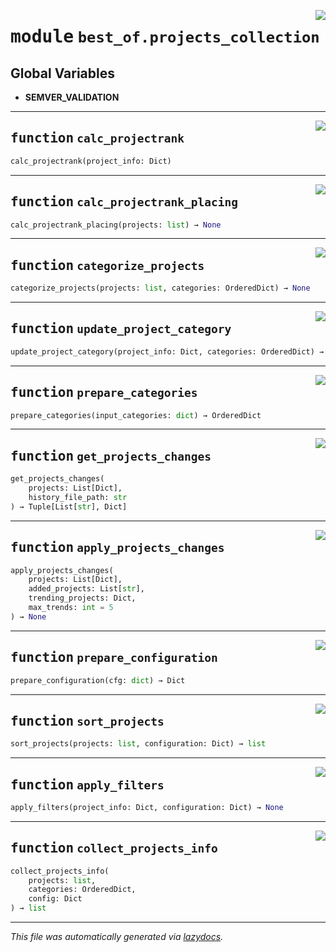 <!-- markdownlint-disable -->

<a href="https://github.com/ml-tooling/best-of-generator/blob/main/src/best_of/projects_collection.py#L0"><img align="right" style="float:right;" src="https://img.shields.io/badge/-source-cccccc?style=flat-square"></a>

# <kbd>module</kbd> `best_of.projects_collection`




**Global Variables**
---------------
- **SEMVER_VALIDATION**

---

<a href="https://github.com/ml-tooling/best-of-generator/blob/main/src/best_of/projects_collection.py#L33"><img align="right" style="float:right;" src="https://img.shields.io/badge/-source-cccccc?style=flat-square"></a>

## <kbd>function</kbd> `calc_projectrank`

```python
calc_projectrank(project_info: Dict)
```






---

<a href="https://github.com/ml-tooling/best-of-generator/blob/main/src/best_of/projects_collection.py#L133"><img align="right" style="float:right;" src="https://img.shields.io/badge/-source-cccccc?style=flat-square"></a>

## <kbd>function</kbd> `calc_projectrank_placing`

```python
calc_projectrank_placing(projects: list) → None
```






---

<a href="https://github.com/ml-tooling/best-of-generator/blob/main/src/best_of/projects_collection.py#L171"><img align="right" style="float:right;" src="https://img.shields.io/badge/-source-cccccc?style=flat-square"></a>

## <kbd>function</kbd> `categorize_projects`

```python
categorize_projects(projects: list, categories: OrderedDict) → None
```






---

<a href="https://github.com/ml-tooling/best-of-generator/blob/main/src/best_of/projects_collection.py#L206"><img align="right" style="float:right;" src="https://img.shields.io/badge/-source-cccccc?style=flat-square"></a>

## <kbd>function</kbd> `update_project_category`

```python
update_project_category(project_info: Dict, categories: OrderedDict) → None
```






---

<a href="https://github.com/ml-tooling/best-of-generator/blob/main/src/best_of/projects_collection.py#L220"><img align="right" style="float:right;" src="https://img.shields.io/badge/-source-cccccc?style=flat-square"></a>

## <kbd>function</kbd> `prepare_categories`

```python
prepare_categories(input_categories: dict) → OrderedDict
```






---

<a href="https://github.com/ml-tooling/best-of-generator/blob/main/src/best_of/projects_collection.py#L235"><img align="right" style="float:right;" src="https://img.shields.io/badge/-source-cccccc?style=flat-square"></a>

## <kbd>function</kbd> `get_projects_changes`

```python
get_projects_changes(
    projects: List[Dict],
    history_file_path: str
) → Tuple[List[str], Dict]
```






---

<a href="https://github.com/ml-tooling/best-of-generator/blob/main/src/best_of/projects_collection.py#L264"><img align="right" style="float:right;" src="https://img.shields.io/badge/-source-cccccc?style=flat-square"></a>

## <kbd>function</kbd> `apply_projects_changes`

```python
apply_projects_changes(
    projects: List[Dict],
    added_projects: List[str],
    trending_projects: Dict,
    max_trends: int = 5
) → None
```






---

<a href="https://github.com/ml-tooling/best-of-generator/blob/main/src/best_of/projects_collection.py#L299"><img align="right" style="float:right;" src="https://img.shields.io/badge/-source-cccccc?style=flat-square"></a>

## <kbd>function</kbd> `prepare_configuration`

```python
prepare_configuration(cfg: dict) → Dict
```






---

<a href="https://github.com/ml-tooling/best-of-generator/blob/main/src/best_of/projects_collection.py#L363"><img align="right" style="float:right;" src="https://img.shields.io/badge/-source-cccccc?style=flat-square"></a>

## <kbd>function</kbd> `sort_projects`

```python
sort_projects(projects: list, configuration: Dict) → list
```






---

<a href="https://github.com/ml-tooling/best-of-generator/blob/main/src/best_of/projects_collection.py#L385"><img align="right" style="float:right;" src="https://img.shields.io/badge/-source-cccccc?style=flat-square"></a>

## <kbd>function</kbd> `apply_filters`

```python
apply_filters(project_info: Dict, configuration: Dict) → None
```






---

<a href="https://github.com/ml-tooling/best-of-generator/blob/main/src/best_of/projects_collection.py#L464"><img align="right" style="float:right;" src="https://img.shields.io/badge/-source-cccccc?style=flat-square"></a>

## <kbd>function</kbd> `collect_projects_info`

```python
collect_projects_info(
    projects: list,
    categories: OrderedDict,
    config: Dict
) → list
```








---

_This file was automatically generated via [lazydocs](https://github.com/ml-tooling/lazydocs)._
